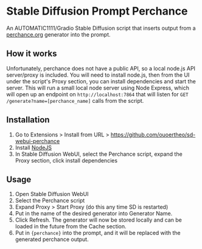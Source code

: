 # Stable Diffusion Prompt Perchance
An AUTOMATIC1111/Gradio Stable Diffusion script that inserts output from a [perchance.org](https://perchance.org) generator into the prompt.

## How it works
Unfortunately, perchance does not have a public API, so a local node.js API server/proxy is included. You will need to install node.js, then from the UI under the script's Proxy section, you can install dependencies and start the server. This will run a small local node server using Node Express, which will open up an endpoint on `http://localhost:7864` that will listen for `GET /generate?name=[perchance_name]` calls from the script. 

## Installation
1. Go to Extensions > Install from URL > https://github.com/ouoertheo/sd-webui-perchance
2. Install [NodeJS](https://nodejs.org/en/download/package-manager/current)
3. In Stable Diffusion WebUI, select the Perchance script, expand the Proxy section, click install dependencies

## Usage
1. Open Stable Diffusion WebUI
2. Select the Perchance script
3. Expand Proxy > Start Proxy (do this any time SD is restarted)
4. Put in the name of the desired generator into Generator Name.
5. Click Refresh. The generator will now be stored locally and can be loaded in the future from the Cache section.
6. Put in `{perchance}` into the prompt, and it will be replaced with the generated perchance output.

